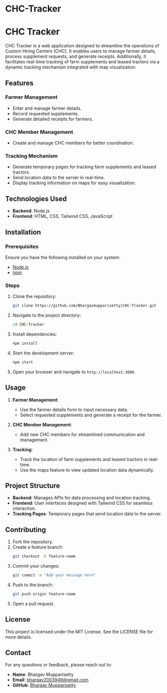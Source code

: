 # CHC-Tracker

# CHC Tracker

CHC Tracker is a web application designed to streamline the operations of Custom Hiring Centers (CHC). It enables users to manage farmer details, process supplement requests, and generate receipts. Additionally, it facilitates real-time tracking of farm supplements and leased tractors via a dynamic tracking mechanism integrated with map visualization.

## Features

### Farmer Management
- Enter and manage farmer details.
- Record requested supplements.
- Generate detailed receipts for farmers.

### CHC Member Management
- Create and manage CHC members for better coordination.

### Tracking Mechanism
- Generate temporary pages for tracking farm supplements and leased tractors.
- Send location data to the server in real-time.
- Display tracking information on maps for easy visualization.

## Technologies Used
- **Backend**: Node.js
- **Frontend**: HTML, CSS, Tailwind CSS, JavaScript

## Installation

### Prerequisites
Ensure you have the following installed on your system:
- [Node.js](https://nodejs.org/)
- [npm](https://www.npmjs.com/)

### Steps
1. Clone the repository:
   ```bash
   git clone https://github.com/Bhargavmupparisetty/CHC-Tracker.git
   ```

2. Navigate to the project directory:
   ```bash
   cd CHC-Tracker
   ```

3. Install dependencies:
   ```bash
   npm install
   ```

4. Start the development server:
   ```bash
   npm start
   ```

5. Open your browser and navigate to `http://localhost:3000`.

## Usage

1. **Farmer Management**:
   - Use the farmer details form to input necessary data.
   - Select requested supplements and generate a receipt for the farmer.

2. **CHC Member Management**:
   - Add new CHC members for streamlined communication and management.

3. **Tracking**:
   - Track the location of farm supplements and leased tractors in real-time.
   - Use the maps feature to view updated location data dynamically.

## Project Structure
- **Backend**: Manages APIs for data processing and location tracking.
- **Frontend**: User interfaces designed with Tailwind CSS for seamless interaction.
- **Tracking Pages**: Temporary pages that send location data to the server.

## Contributing

1. Fork the repository.
2. Create a feature branch:
   ```bash
   git checkout -b feature-name
   ```
3. Commit your changes:
   ```bash
   git commit -m "Add your message here"
   ```
4. Push to the branch:
   ```bash
   git push origin feature-name
   ```
5. Open a pull request.

## License
This project is licensed under the MIT License. See the LICENSE file for more details.

## Contact
For any questions or feedback, please reach out to:
- **Name**: Bhargav Mupparisetty
- **Email**: bhargav2003949@gmail.com
- **GitHub**: [Bhargav Mupparisetty](https://github.com/Bhargavmupparisetty)

